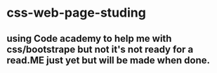 # css-web-page-studing

## using Code academy to help me with css/bootstrape but not it's not ready for a read.ME just yet but will be made when done.
